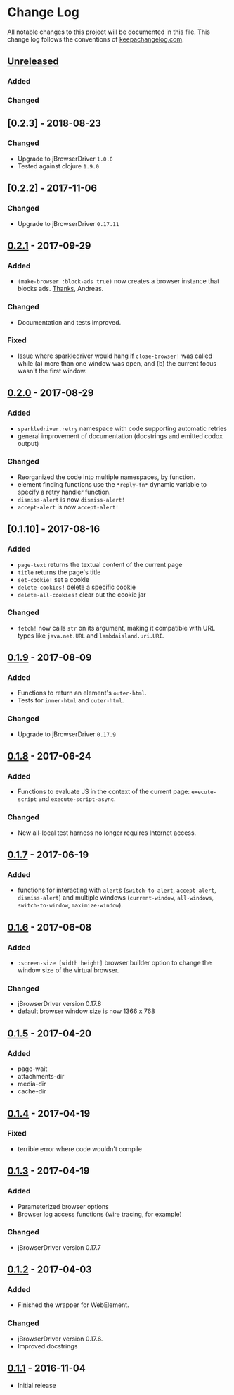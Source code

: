 # Change Log
All notable changes to this project will be documented in this file. This change log follows the conventions of [keepachangelog.com](http://keepachangelog.com/).

## [Unreleased]
### Added
### Changed

## [0.2.3] - 2018-08-23
### Changed
- Upgrade to jBrowserDriver `1.0.0`
- Tested against clojure `1.9.0`

## [0.2.2] - 2017-11-06
### Changed
- Upgrade to jBrowserDriver `0.17.11`

## [0.2.1] - 2017-09-29
### Added
- `(make-browser :block-ads true)` now creates a browser instance that
  blocks
  ads. [Thanks](https://github.com/jackrusher/sparkledriver/pull/14),
  Andreas.
### Changed
- Documentation and tests improved.
### Fixed
- [Issue](https://github.com/jackrusher/sparkledriver/issues/17) where
  sparkledriver would hang if `close-browser!` was called while (a)
  more than one window was open, and (b) the current focus wasn't the
  first window.

## [0.2.0] - 2017-08-29
### Added
- `sparkledriver.retry` namespace with code supporting automatic
  retries
- general improvement of documentation (docstrings and emitted codox
  output)
### Changed
- Reorganized the code into multiple namespaces, by function.
- element finding functions use the `*reply-fn*` dynamic variable to
  specify a retry handler function.
- `dismiss-alert` is now `dismiss-alert!`
- `accept-alert` is now `accept-alert!`

## [0.1.10] - 2017-08-16
### Added
- `page-text` returns the textual content of the current page
- `title` returns the page's title
- `set-cookie!` set a cookie
- `delete-cookies!` delete a specific cookie
- `delete-all-cookies!` clear out the cookie jar

### Changed
- `fetch!` now calls `str` on its argument, making it compatible with URL types like `java.net.URL` and `lambdaisland.uri.URI`.

## [0.1.9] - 2017-08-09
### Added
- Functions to return an element's `outer-html`.
- Tests for `inner-html` and `outer-html`.
### Changed
- Upgrade to jBrowserDriver `0.17.9`

## [0.1.8] - 2017-06-24
### Added
- Functions to evaluate JS in the context of the current page:
  `execute-script` and `execute-script-async`.
### Changed
- New all-local test harness no longer requires Internet access.

## [0.1.7] - 2017-06-19
### Added
- functions for interacting with `alert`s (`switch-to-alert`,
  `accept-alert`, `dismiss-alert`) and multiple windows
  (`current-window`, `all-windows`, `switch-to-window`,
  `maximize-window`).

## [0.1.6] - 2017-06-08
### Added
- `:screen-size [width height]` browser builder option to change the
  window size of the virtual browser.
### Changed
- jBrowserDriver version 0.17.8
- default browser window size is now 1366 x 768

## [0.1.5] - 2017-04-20
### Added
- page-wait
- attachments-dir
- media-dir
- cache-dir

## [0.1.4] - 2017-04-19
### Fixed
- terrible error where code wouldn't compile

## [0.1.3] - 2017-04-19
### Added
- Parameterized browser options
- Browser log access functions (wire tracing, for example)

### Changed
- jBrowserDriver version 0.17.7

## [0.1.2] - 2017-04-03
### Added
- Finished the wrapper for WebElement.

### Changed
- jBrowserDriver version 0.17.6.
- Improved docstrings

## [0.1.1] - 2016-11-04
- Initial release

[Unreleased]: https://github.com/your-name/sparkledriver/compare/0.2.1...HEAD
[0.2.1]: https://github.com/your-name/sparkledriver/compare/0.2.1...0.2.1
[0.2.0]: https://github.com/your-name/sparkledriver/compare/0.1.9...0.2.0
[0.1.9]: https://github.com/your-name/sparkledriver/compare/0.1.8...0.1.9
[0.1.8]: https://github.com/your-name/sparkledriver/compare/0.1.7...0.1.8
[0.1.7]: https://github.com/your-name/sparkledriver/compare/0.1.6...0.1.7
[0.1.6]: https://github.com/your-name/sparkledriver/compare/0.1.5...0.1.6
[0.1.5]: https://github.com/your-name/sparkledriver/compare/0.1.4...0.1.5
[0.1.4]: https://github.com/your-name/sparkledriver/compare/0.1.3...0.1.4
[0.1.3]: https://github.com/your-name/sparkledriver/compare/0.1.2...0.1.3
[0.1.2]: https://github.com/your-name/sparkledriver/compare/0.1.1...0.1.2
[0.1.1]: https://github.com/your-name/sparkledriver/compare/0.1.0...0.1.1
